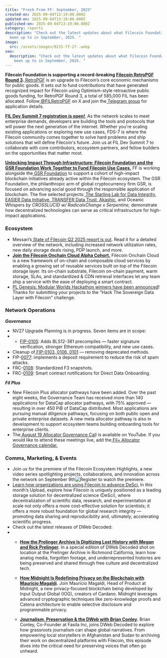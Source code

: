 ```yaml
---
title: "Fresh From FF: September, 2025"
created-on: 2025-09-04T13:19:00.000Z
updated-on: 2025-09-04T13:19:00.000Z
published-on: 2025-09-04T13:19:00.000Z
category: reports
description: "Check out the latest updates about what Filecoin Foundation has
  been up to in September, 2025. "
image:
  src: /assets/images/0215-ff-27-.webp
seo:
  description: "Check out the latest updates about what Filecoin Foundation has
    been up to in September, 2025. "
---
```

**Filecoin Foundation is supporting a record-breaking [Filecoin RetroPGF Round 3](https://filecoin.io/blog/posts/filecoin-retropgf-round-3-powering-proven-impact-with-585k-fil/blog/posts/amplify-the-impact-fil-retropgf-2-with-drips/).**[ RetroPGF](https://app.optimism.io/retropgf) is an upgrade to Filecoin’s core economic mechanisms for public goods. It sets out to fund contributions that have generated recognized impact for Filecoin using Optimism-style retroactive public goods funding, for RetroPGF Round 3, a total of 585,000 FIL has been allocated. Follow[ @FILRetroPGF](https://twitter.com/FILRetroPGF) on X and join the[ Telegram group](https://t.me/+haan_QdnllYyZmE1) for application details. 

**[FIL Dev Summit 7 registration is open! ​](https://www.fildev.io/FDS-7)** As the network scales to meet enterprise demands, developers are building the tools and protocols that will power the next generation of the internet.​ Whether you're scaling existing applications or exploring new use cases, FDS-7 is where the Filecoin community comes together to solve hard problems and ship solutions that will define Filecoin's future. ​Join us at FIL Dev Summit 7 to collaborate with core contributors, ecosystem partners, and fellow builders on the opportunities that matter most.

**[Unlocking Impact Through Infrastructure: Filecoin Foundation and the GSR Foundation Work Together to Fund Filecoin Use Cases.](https://fil.org/blog/unlocking-impact-through-infrastructure-filecoin-foundation-and-the-gsr-foundation-work-together-to-fund-filecoin-use-cases)** FF is working alongside the[ GSR Foundation](https://www.gsrfoundation.io/) to support a cohort of high-impact blockchain initiatives already active within the Filecoin ecosystem. The GSR Foundation, the philanthropic arm of global cryptocurrency firm GSR, is focused on advancing social good through the responsible application of blockchain. The five selected projects:[ The Starling Lab for Data Integrity](https://www.google.com/search?q=starling+lab&oq=starling+lab&gs_lcrp=EgZjaHJvbWUqBggAEEUYOzIGCAAQRRg7MgYIARBFGDsyBggCEC4YQNIBCDEwOTFqMGoxqAIAsAIA&sourceid=chrome&ie=UTF-8),[ EASIER Data Initiative](https://easierdata.org/),[ TRANSFER Data Trust](https://transfer.art/),[ Akashic](https://www.akashic.xyz/), and Oceanic Whispers *by CROSSLUCID w/ RadicalxChange x Serpentine,* demonstrate how decentralized technologies can serve as critical infrastructure for high-impact applications.

### **Ecosystem**

* Messari’s[ State of Filecoin Q2 2025 report is out](https://messari.io/report/state-of-filecoin-q2-2025). Read it for a detailed overview of the network, including increased network utilization rates, new daily storage deals rising, PDP launch, and more. 
* **[Join the Filecoin Onchain Cloud Alpha Cohort.](https://app.akindo.io/wave-hacks/1PRjgGzKaTqXaQBBl)** Filecoin Onchain Cloud is a new framework of on-chain and composable cloud services by enabling a growing set of reusable services built on top of the Filecoin storage layer. Its on-chain substrate, Filecoin on-chain payment, warm storage, SLAs, and standardized & CDN retrieval interfaces let any team ship a service with the ease of deploying a smart contract.
* [PL Genesis: Modular Worlds Hackathon winners have been announced](https://x.com/PL__Genesis/status/1946309533900689653)! Thanks for submitting your projects to the “Hack The Sovereign Data Layer with Filecoin” challenge.

### **Network Operations**

***Governance***

* NV27 Upgrade Planning is in progress. Seven items are in scope:
* * [FIP-0105](https://github.com/filecoin-project/FIPs/blob/master/FIPS/fip-0105.md): Adds BLS12-381 precompiles — faster signature verification, stronger Ethereum compatibility, and new use cases.
* Cleanup of[ FIP-0103](https://github.com/filecoin-project/FIPs/blob/master/FIPS/fip-0103.md),[ 0106](https://github.com/filecoin-project/FIPs/blob/master/FIPS/fip-0106.md),[ 0101](https://github.com/filecoin-project/FIPs/blob/master/FIPS/fip-0101.md) — removing deprecated methods.
* FIP-[0077](https://github.com/filecoin-project/FIPs/blob/master/FIPS/fip-0077.md): implements a deposit requirement to reduce the risk of spam attacks. 
* FRC-[0108](https://github.com/filecoin-project/FIPs/blob/master/FRCs/frc-0108.md): Standardized F3 snapshots.
* FRC-[0109](https://github.com/filecoin-project/FIPs/pull/1180): Smart contract notifications for Direct Data Onboarding.

***Fil Plus*** 

* New Filecoin Plus allocator pathways have been added. Over the past eight weeks, the Governance Team has received more than 140 applications for DataCap allocator pathways, with 75% approved — resulting in over 450 PiB of DataCap distributed. Most applications are pursuing manual diligence pathways, focusing on both public open and private enterprise datasets. A new meta allocator pathway is also in development to support ecosystem teams building onboarding tools for enterprise clients.
* The[ August 19 Allocator Governance Cal](https://www.youtube.com/watch?v=8ECscTHagas)l is available on YouTube. If you would like to attend these meetings live, add the[ Fil+ Allocator Governance calendar.](https://calendar.google.com/calendar/embed?src=c_k1gkfoom17g0j8c6bam6uf43j0%40group.calendar.google.com&ctz=America%2FLos_Angeles)

### **Comms, Marketing, & Events**

* Join us for the premiere of the Filecoin Ecosystem Highlights, a new video series spotlighting projects, collaborations, and innovation across the network on September 9th![ Register to watch the premiere](https://protocol.us16.list-manage.com/track/click?u=a1dfb670c4f1fb042e82a1f1d&id=101541c4c3&e=ff63f22b66). 
* [Learn how organizations are using Filecoin to advance DeSci.](https://upload.fil.org/p/how-organizations-use-filecoin-to-advance-desci-d846b9a811073a1a) In this month’s Upload, explore how Filecoin is uniquely positioned as a leading storage solution for decentralized science (DeSci), where decentralization of scientific data, research, and experimentation at scale not only offers a more cost-effective solution for scientists; it offers a more robust foundation for global research integrity — promoting data sharing and reproducibility and, ultimately, accelerating scientific progress. 
* Check out the latest releases of DWeb Decoded: 
* * **[How the Prelinger Archive Is Digitizing Lost History with Megan and Rick Prelinger](https://www.youtube.com/watch?v=vCGeMDFddko).** In a special edition of DWeb Decoded shot on location at the Prelinger Archive in Richmond California, learn how analog media, forgotten footage, and underrepresented histories are being preserved and shared through free culture and decentralized tech.

  * **[How Midnight Is Redefining Privacy on the Blockchain with Maurício Magaldi](https://www.youtube.com/watch?v=Ej5l7RX_lAw).** Join Maurício Magaldi, Head of Product at Midnight, a new privacy-focused blockchain being developed by Input Output Global (IOG), creators of Cardano. Midnight leverages advanced cryptographic techniques like zero-knowledge proofs and Catena architecture to enable selective disclosure and programmable privacy.

  * **[Journalism, Preservation & the DWeb with Brian Conley](https://www.youtube.com/watch?v=AoCSxZDcqvc).** Brian Conley, Co-Founder at Fasila Inc, joins DWeb Decoded to explore how grassroots journalism can shape global narratives. From empowering local storytellers in Afghanistan and Sudan to archiving their work on decentralized platforms with Filecoin, this episode dives into the critical need for preserving voices that often go unheard.
